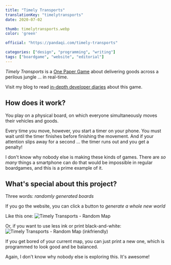 ```yaml
---
title: "Timely Transports"
translationKey: "timelytransports"
date: 2020-07-02

thumb: timelytransports.webp
color: 'green'

official: "https://pandaqi.com/timely-transports"

categories: ["design", "programming", "writing"]
tags: ["boardgame", "website", "editorial"]
---
```


_Timely Transports_ is a [One Paper Game](/en/design/boardgame/one-paper-games) about delivering goods across a perilous jungle ... in real-time.

Visit my blog to read [in-depth developer diaries](https://pandaqi.com/blog/boardgames/timely-transports) about this game.

## How does it work?
You play on a physical board, on which everyone simultaneously moves their vehicles and goods.

Every time you move, however, you start a timer on your phone. You must wait until the timer finishes before finishing the movement. And if your attention slips away for a second ... the timer runs out and you get a penalty!

I don't know why nobody else is making these kinds of games. There are _so many_ things a smartphone can do that would be impossible in regular boardgames, and this is a prime example of it.

## What's special about this project?
Three words: _randomly generated boards_

If you go the website, you can click a button to _generate a whole new world_

Like this one:
![Timely Transports - Random Map](timelytransports-map1.webp)

Or, if you want to use less ink or print black-and-white:
![Timely Transports - Random Map (inkfriendly)](timelytransports-map2.webp)

If you get bored of your current map, you can just print a new one, which is programmed to look good and be balanced.

Again, I don't know why nobody else is exploring this. It's awesome!